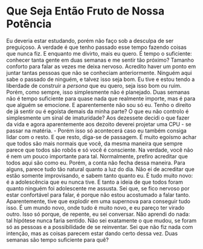 <!-- Que Seja Então Fruto de Nossa Potência :: 2023-04-03 20:55:41 -->

# Que Seja Então Fruto de Nossa Potência

Eu deveria estar estudando, porém não faço sob a desculpa de ser preguiçoso. A
verdade é que tenho passado esse tempo fazendo coisas que nunca fiz. E enquanto
me divirto, mais eu quero. É tempo o suficiente: conhecer tanta gente em duas
semanas e me sentir tão próximo? Tamanho conforto para falar as vezes me deixa
nervoso. Acredito haver um ponto em juntar tantas pessoas que não se conheciam
anteriormente. Ninguém aqui sabe o passado de ninguém, e talvez isso seja bom.
Eu tive e estou tendo a liberdade de construir a _persona_ que eu quero, seja
isso bom ou ruim. Porém, como sempre, isso simplesmente não é planejado. Duas
semanas não é tempo suficiente para quase nada que realmente importe, mas é para
que alguém se emocione. E aparentemente não sou só eu. Tenho o direito de já
sentir ou é egoísta demais da minha parte? O que eu não controlo é simplesmente
um sinal de imaturidade? Aos dezessete decidi o que fazer da vida e agora
aparentemente aos dezoito deverei projetar uma CPU - se passar na matéria. -
Porém isso só acontecerá caso eu também consiga lidar com o resto. E que resto,
diga-se de passagem. É muito egoísmo achar que todos são mais normais que você,
da mesma maneira que sempre parece que todos são robôs e só você é consciente.
Na verdade, você não é nem um pouco importante para tal. Normalmente, prefiro
acreditar que todos aqui são como eu. Porém, a conta não fecha dessa maneira.
Para alguns, parece tudo tão natural quanto a luz do dia. Não ei de acreditar 
que estão somente improvisando, e sabem tanto quanto eu. É tudo muito novo: é a
adolescência que eu nunca tive. E tanto a ideia de que todos foram quanto
ninguém foi adolescente me assusta. Sei que, se fico nervoso por estar
confortável para falar, é porque não estou acostumado a falar tanto.
Aparentemente, tive que explodir em uma supernova para conseguir tudo isso. É
um mundo novo, onde tudo é muito novo, e eu pareço ter virado outro. Isso só
porque, de repente, eu sei conversar. Não aprendi do nada: tal hipótese nunca
faria sentido. Não sei exatamente o que mudou, se foram só as pessoas e a
possibilidade de se reinventar. Sei que não fiz nada com intenção, mas as coisas
parecem estar dando certo dessa vez. Duas semanas são tempo suficiente para quê?
